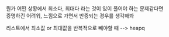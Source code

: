 뭔가 어떤 상황에서 최소다, 최대다 라는 것이 있이 풀어야 하는 문제같다면  
증명하긴 어려워, 느낌으로 가면서 반증되는 경우를 생각해봐  

리스트에서 최소값 or 최대값을 반복적으로 빼야할 때 --> heapq